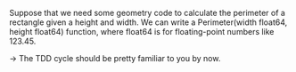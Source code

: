 Suppose that we need some geometry code to calculate the perimeter of a rectangle given a height and width. 
We can write a Perimeter(width float64, height float64) function, where float64 is for floating-point numbers like 123.45.

-> The TDD cycle should be pretty familiar to you by now.
